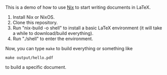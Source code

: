 This is a demo of how to use [Nix](https://nixos.org/) to start
writing documents in LaTeX.

1. Install Nix or NixOS.
2. Clone this repository.
3. Run "nix-build -o shell" to install a basic LaTeX environment (it will take a while to download/build everything).
4. Run "./shell" to enter the environment.

Now, you can type `make` to build everything or something like

```
make output/hello.pdf
```

to build a specific document.
